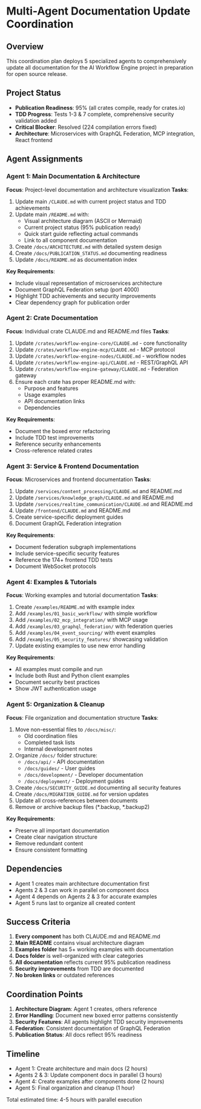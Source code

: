 # Multi-Agent Documentation Update Coordination

## Overview
This coordination plan deploys 5 specialized agents to comprehensively update all documentation for the AI Workflow Engine project in preparation for open source release.

## Project Status
- **Publication Readiness**: 95% (all crates compile, ready for crates.io)
- **TDD Progress**: Tests 1-3 & 7 complete, comprehensive security validation added
- **Critical Blocker**: Resolved (224 compilation errors fixed)
- **Architecture**: Microservices with GraphQL Federation, MCP integration, React frontend

## Agent Assignments

### Agent 1: Main Documentation & Architecture
**Focus**: Project-level documentation and architecture visualization
**Tasks**:
1. Update main `/CLAUDE.md` with current project status and TDD achievements
2. Update main `/README.md` with:
   - Visual architecture diagram (ASCII or Mermaid)
   - Current project status (95% publication ready)
   - Quick start guide reflecting actual commands
   - Link to all component documentation
3. Create `/docs/ARCHITECTURE.md` with detailed system design
4. Create `/docs/PUBLICATION_STATUS.md` documenting readiness
5. Update `/docs/README.md` as documentation index

**Key Requirements**:
- Include visual representation of microservices architecture
- Document GraphQL Federation setup (port 4000)
- Highlight TDD achievements and security improvements
- Clear dependency graph for publication order

### Agent 2: Crate Documentation
**Focus**: Individual crate CLAUDE.md and README.md files
**Tasks**:
1. Update `/crates/workflow-engine-core/CLAUDE.md` - core functionality
2. Update `/crates/workflow-engine-mcp/CLAUDE.md` - MCP protocol
3. Update `/crates/workflow-engine-nodes/CLAUDE.md` - workflow nodes
4. Update `/crates/workflow-engine-api/CLAUDE.md` - REST/GraphQL API
5. Update `/crates/workflow-engine-gateway/CLAUDE.md` - Federation gateway
6. Ensure each crate has proper README.md with:
   - Purpose and features
   - Usage examples
   - API documentation links
   - Dependencies

**Key Requirements**:
- Document the boxed error refactoring
- Include TDD test improvements
- Reference security enhancements
- Cross-reference related crates

### Agent 3: Service & Frontend Documentation
**Focus**: Microservices and frontend documentation
**Tasks**:
1. Update `/services/content_processing/CLAUDE.md` and README.md
2. Update `/services/knowledge_graph/CLAUDE.md` and README.md
3. Update `/services/realtime_communication/CLAUDE.md` and README.md
4. Update `/frontend/CLAUDE.md` and README.md
5. Create service-specific deployment guides
6. Document GraphQL Federation integration

**Key Requirements**:
- Document federation subgraph implementations
- Include service-specific security features
- Reference the 174+ frontend TDD tests
- Document WebSocket protocols

### Agent 4: Examples & Tutorials
**Focus**: Working examples and tutorial documentation
**Tasks**:
1. Create `/examples/README.md` with example index
2. Add `/examples/01_basic_workflow/` with simple workflow
3. Add `/examples/02_mcp_integration/` with MCP usage
4. Add `/examples/03_graphql_federation/` with federation queries
5. Add `/examples/04_event_sourcing/` with event examples
6. Add `/examples/05_security_features/` showcasing validation
7. Update existing examples to use new error handling

**Key Requirements**:
- All examples must compile and run
- Include both Rust and Python client examples
- Document security best practices
- Show JWT authentication usage

### Agent 5: Organization & Cleanup
**Focus**: File organization and documentation structure
**Tasks**:
1. Move non-essential files to `/docs/misc/`:
   - Old coordination files
   - Completed task lists
   - Internal development notes
2. Organize `/docs/` folder structure:
   - `/docs/api/` - API documentation
   - `/docs/guides/` - User guides
   - `/docs/development/` - Developer documentation
   - `/docs/deployment/` - Deployment guides
3. Create `/docs/SECURITY_GUIDE.md` documenting all security features
4. Create `/docs/MIGRATION_GUIDE.md` for version updates
5. Update all cross-references between documents
6. Remove or archive backup files (*.backup, *.backup2)

**Key Requirements**:
- Preserve all important documentation
- Create clear navigation structure
- Remove redundant content
- Ensure consistent formatting

## Dependencies

- Agent 1 creates main architecture documentation first
- Agents 2 & 3 can work in parallel on component docs
- Agent 4 depends on Agents 2 & 3 for accurate examples
- Agent 5 runs last to organize all created content

## Success Criteria

1. **Every component** has both CLAUDE.md and README.md
2. **Main README** contains visual architecture diagram
3. **Examples folder** has 5+ working examples with documentation
4. **Docs folder** is well-organized with clear categories
5. **All documentation** reflects current 95% publication readiness
6. **Security improvements** from TDD are documented
7. **No broken links** or outdated references

## Coordination Points

1. **Architecture Diagram**: Agent 1 creates, others reference
2. **Error Handling**: Document new boxed error patterns consistently
3. **Security Features**: All agents highlight TDD security improvements
4. **Federation**: Consistent documentation of GraphQL Federation
5. **Publication Status**: All docs reflect 95% readiness

## Timeline

- Agent 1: Create architecture and main docs (2 hours)
- Agents 2 & 3: Update component docs in parallel (3 hours)
- Agent 4: Create examples after components done (2 hours)
- Agent 5: Final organization and cleanup (1 hour)

Total estimated time: 4-5 hours with parallel execution